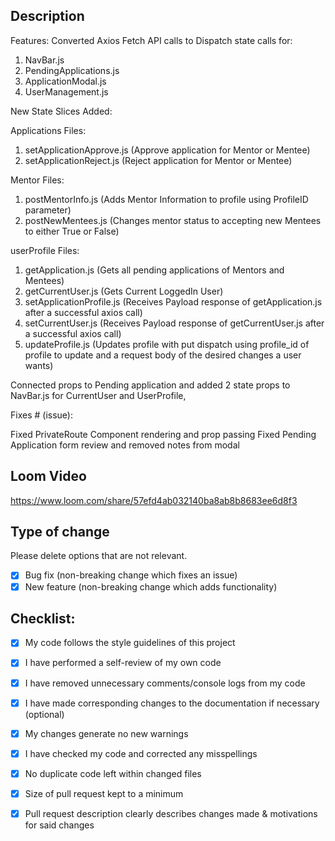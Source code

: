 ## Description
 Features:
 Converted Axios Fetch API calls to Dispatch state calls for:
1. NavBar.js
2. PendingApplications.js
3. ApplicationModal.js
4. UserManagement.js

New State Slices Added:

Applications Files:
1. setApplicationApprove.js (Approve application for Mentor or Mentee)
2. setApplicationReject.js (Reject application for Mentor or Mentee)

Mentor Files:
1. postMentorInfo.js (Adds Mentor Information to profile using ProfileID parameter)
2. postNewMentees.js (Changes mentor status to accepting new Mentees to either True or False)

userProfile Files:
1. getApplication.js (Gets all pending applications of Mentors and Mentees)
2. getCurrentUser.js (Gets Current LoggedIn User)
3. setApplicationProfile.js (Receives Payload response of getApplication.js after a successful axios call)
4. setCurrentUser.js (Receives Payload response of getCurrentUser.js after a successful axios call)
4. updateProfile.js (Updates profile with put dispatch using profile_id of profile to update and a request body of the desired changes a user wants)


Connected props to Pending application and added 2 state props to NavBar.js for CurrentUser and UserProfile,

Fixes # (issue):

Fixed PrivateRoute Component rendering and prop passing
Fixed Pending Application form review and removed notes from modal

## Loom Video

https://www.loom.com/share/57efd4ab032140ba8ab8b8683ee6d8f3

## Type of change

Please delete options that are not relevant.

- [x] Bug fix (non-breaking change which fixes an issue)
- [x] New feature (non-breaking change which adds functionality)

## Checklist:

- [x] My code follows the style guidelines of this project
- [x] I have performed a self-review of my own code
- [x] I have removed unnecessary comments/console logs from my code
- [x] I have made corresponding changes to the documentation if necessary (optional)
- [x] My changes generate no new warnings
- [x] I have checked my code and corrected any misspellings
- [x] No duplicate code left within changed files
- [x] Size of pull request kept to a minimum
- [x] Pull request description clearly describes changes made & motivations for said changes


